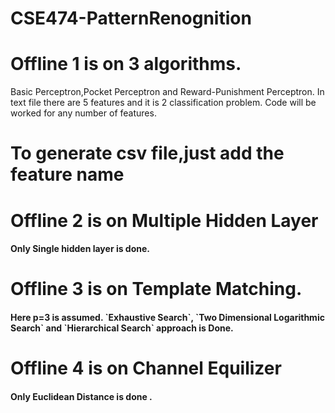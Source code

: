 # CSE474-PatternRenognition

# Offline 1 is on 3 algorithms. 
<pr>   Basic Perceptron,Pocket Perceptron and Reward-Punishment Perceptron.</pr> In text file there are 5 features and it is 2 classification problem. Code will be worked for any number of features.
# To generate csv file,just add the feature name 

# Offline 2 is on Multiple Hidden Layer 
<h4> Only Single hidden layer is done. </h4>

# Offline 3 is on Template Matching. 

<h4> Here p=3 is assumed. `Exhaustive Search`, `Two Dimensional Logarithmic Search` and `Hierarchical Search` approach is Done. </h4>

# Offline 4 is on Channel Equilizer

<h4> Only Euclidean Distance is done . </h4>
  
